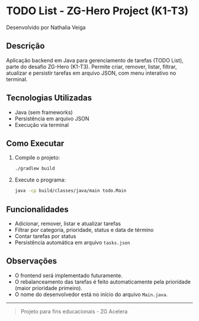 # TODO List - ZG-Hero Project (K1-T3)

Desenvolvido por Nathalia Veiga

## Descrição
Aplicação backend em Java para gerenciamento de tarefas (TODO List), parte do desafio ZG-Hero (K1-T3). Permite criar, remover, listar, filtrar, atualizar e persistir tarefas em arquivo JSON, com menu interativo no terminal.

## Tecnologias Utilizadas
- Java (sem frameworks)
- Persistência em arquivo JSON
- Execução via terminal

## Como Executar
1. Compile o projeto:
   ```bash
   ./gradlew build
   ```
2. Execute o programa:
   ```bash
   java -cp build/classes/java/main todo.Main
   ```

## Funcionalidades
- Adicionar, remover, listar e atualizar tarefas
- Filtrar por categoria, prioridade, status e data de término
- Contar tarefas por status
- Persistência automática em arquivo `tasks.json`

## Observações
- O frontend será implementado futuramente.
- O rebalanceamento das tarefas é feito automaticamente pela prioridade (maior prioridade primeiro).
- O nome do desenvolvedor está no início do arquivo `Main.java`.

---

> Projeto para fins educacionais - ZG Acelera

